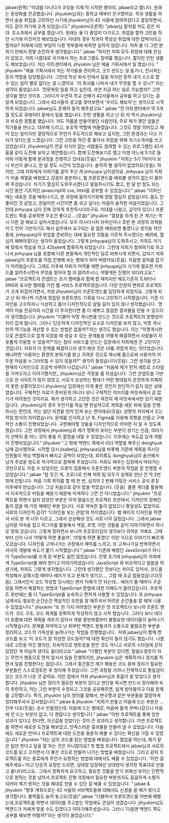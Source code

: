 jabae(왼쪽)
"미대를 다니다가 코딩을 이제 막 시작한 병아리, jabae라고 합니다. 원래는 동양화를 전공했습니다. jihyukim님과는 중학교 때부터 친구였어요. 학과 생활을 하면서 슬슬 취업을 고민하던 시기에 jihyukim님이 42 서울에 참여하겠다고 결정하면서, 저도 같이 여기에 오게 되었습니다."
jihyukim(오른쪽)
"jabae님 말처럼 저도 같은 미대  조소과에서 공부를 했습니다. 원래는 둘 다 졸업이 다가오고, 취업을 할까 고민을 하던 시기에 이것저것 해보았습니다. 미대의 경우 학과의 특성상 취업에 대한 압박이라고 할까요? 미래에 대한 부담이 다른 학부들에 비하면 심하지 않습니다. 저희 둘 다 그런 분위기 안에서 정말 순진하게 생각했습니다."
jabae
"하지만 저희 모두 취업에 대해 관심이 있었고, 저희 나름대로 국가에서 하는 프로그램도 참여를 했습니다. 짧지만 인턴 생활도 해보았습니다. 저는 아트센터에서, jihyukim 님은 예술 기획사에서 일 했습니다. "
jihyukim
"예술 기획사에서 저는 작가들을 관리하고, 굿즈 만드는 걸 돕거나, 전시하는 등의 역할을 담당했습니다. 그런데 막상 회사 안에서 일을 하지만 정작 내가 스스로 할 수 있는 일이 별로 없다는 걸 느꼈어요. ‘이 회사를 나와서 내가 무엇을 할 수 있나?’ 라는 생각이 들었습니다. ‘전문화된 일을 하고 싶은데, 과연 지금 하는 일로 가능할까?’ 그런 생각을 했던 것이죠. 그러다가 우연히 학교 선배가 42서울에서 공부를 하고 있다는 걸 알게 되었습니다. 그래서 42서울의 광고를 찾아보면서 '우리도 해보자'는 생각으로 시작하게 되었습니다. jabae님도 흔쾌히 동의 해주셨고요."
jabae
"전 아트센터에서 약 3개월 정도로 큐레이터 밑에서 일을 했습니다. 인턴 생활을 하고 난 뒤 저 역시 jihyukim님과 비슷한 경험을 했습니다. 저도 작품을 만들어왔던 사람인데, 주로 제가 했던 일들은 작가들을 만나고, 대우해 드리고, 보조적 역할에 머물렀습니다. 그것도 정말 의미있고 재미 있는 일이지만 결정적으로 무언가 주도적으로 해보고 싶지만, 그런 환경과는 다소 거리가 있다는걸 느꼈습니다.
그런 고민을 하던 중 둘이서 취업을 위해 자기소개서를 쓰고 있었습니다. jihyukim님이 전공 지식이 없는 사람들도 참여할 수 있는 프로그램인 42서울을 같이 도전해 보자고 제안했습니다. 함께 도전해보기로 했고 이젠 어느새 5기로 들어와 이렇게 함께 본과정을 진행하고 있네요(웃음)."
jihyukim
"저희는 5기 1차이다 보니 피신이 끝나고, 한 달 정도 시간이 있었습니다. 솔직히 별 생각이 없었어요(웃음). 하지만, 그때 저희에게 이야기를 걸어 주신 게 jinhyupa 님이셨어요. jinhyupa 님이 저희가 미술 계열을 배웠었고 강점이 충분하니, 웹 프론트엔드를 배워볼 생각이 없는지 물어봐 주셨습니다. 자기가 열심히 도와주시겠다고 말씀하시기도 했고, 한 달 반 정도 되는 시간 동안 기초적인 javascript와 css, html을 공부할 수 있었습니다."
jabae
"라피신 때는 새로운 것을 배워나가고, 본 과정에 들어가기위해 정말 열심히 살았습니다. 몸도 안 좋아진 것 같았고, 한달이란 시간이면 좀 쉬고 싶다는 마음이 솔직한 마음이었습니다. 그런데 jinhyupa 님이 진짜 강하게 추천하시더라구요. 미대를 나왔고, 감각이 있으니 프론트엔드 쪽을 공부하면 무조건 좋다고… (웃음)"
jihyukim
"결정을 하게 된 큰 계기는 역시 다른 걸 해보고 싶어서였습니다. 모두 아시다시피 라피신이나 초반 본 과정의 과제들이 C 언어 기반이기도 해서 실무에서 요구되는 걸 얼른 배워보면 좋겠다고 생각을 하던 중에, jinhyupa님이 취업을 준비하는 데에 필요한 것들을 가르쳐 주시겠다는 배려에, 열심히 해봐야겠다는 생각이 들었습니다. 그렇게 jinhyupa님이 도와주시고, 저희도 거기에 맞춰서 학습을 하고 42byte에 합류하게 되었습니다.
그런데 저희가 참여하기로 하고 나서 jinhyupa 님을 포함해 다른 분들께서 개인적인 일로 바쁘시게 되면서, 갑자기 저와 jabae님이 프론트를 직접 진행해 보는 형태가 되어 버렸어요(웃음). 처음엔 갈피를 잡기가 어려웠습니다. 그래도 이후에 저희가 어려울 때면 jinhyupa님이 거기에 필요한 키워드를 알려주시면서 무엇을 찾아야 할 지 알려주시니, 어떻게든 진행이 되더라고요."
jabae
"프로젝트의 콘셉트는 초기 멤버들과 함께 할 때까지만 해도기존의 트위터나 SNS와 유사한 형태를 가진 웹 서비스 프로젝트였습니다. 다만 인원의 변화로 프로젝트가 크게 뒤집어지면서, 저랑 jihyukim님이 프론트엔드를 담당하게 되었지요. 그렇게 되고 난 뒤 하나씩 기존에 정립된 프론트엔드 기획을 다시 고민하기 시작했습니다. 기존 디자인을 고수하자니 식상하고 좀더 디자인적으로 살릴 길이 있지 않나 생각했습니다.  명색이 미술 전공이라 시간을 더 투자한다면 좀 더 예쁘고 깔끔한 결과물을 만들 수 있으리라 생각했습니다.
jihyukim
"더불어 익명 게시판을 만드는 것으로 프로젝트의 방향성이 자리 잡게 됩니다. 그러니 ‘단순하게 디자인적인 요소로 디자인을 보지 않고, 익명 게시판의 역기능을 개선할 수 있는 방법은 없을까?’라는 생각도 했습니다. 이는 "익명게시판으로 콘셉트으로 잡게 되었을 때 생길 수 있는 문제들을 어떻게 해결하면서 사람들이 자유롭게 이용할 수 있을까?"라는 점이 서비스를 만드는 입장에서 저희에겐 큰 고민이던 것입니다. 저희가 이 문제를 해결하고자 생각 해낸 것은 UI를 귀엽게 하는 것이었습니다. 왜냐하면 ‘사용하는 환경의 분위기를 밝고 귀여운 것으로 제시해 줌으로써 사용자의 어두운 마음을 누그러뜨릴 수 있지 않을까?" 생각이 들었습니다(웃음). 그런 생각을 안고현재의 디자인으로 조금씩 바뀌어 나갔습니다."
jabae
"처음에 제가 먼저 레트로 스타일을 가져오자고 이야기했지만,, jihyukim님은 걱정을 좀 하셨습니다. 그런 콘셉트를 기반으로 한 사이트가 많지 않았고, 서로가 상상하는 형태가 어떤 형태일지 온전하게 이해하지 못한 상황이었으니 jihyukim님 입장에선 이게 좋은 것인지 판단하기 쉽지 않은 상태였습니다. 구체적인 자료가 준비된게 아니다 보니 구체적인 이미지를 머릿속에서 감 잡기가 어려웠던 것이지요. 제가 생각하고 고안한 것은 여전히 제 머릿속에서만 있기 때문입니다.  jihyukim님의 경우 무언가를 하실 땐 현실적으로 계획을 세운 뒤에 일을 진행하시는 편인데, 저는 일단 의견을 먼저 던져 보는 편이에요(웃음). 성향의 차이에서 오는 작업 방식의 차이였습니다.
문제를 인식하고 난 후, Figma를 이용해 외형을 만들고 구체적인 소통이 진행되었습니다. 구현해야할 것들을 디자인적으로 어떠한 지 알 수 있도록 했습니다. 그런 과정에서 jihyukim님과 제가 명확히 보이는 부분이 생기는 만큼, 여러가지 선택지 중 어느 것이 좋을 지 결정을 내릴 수 있었습니다. 이후에는 속도감 있게 개발이 진행되었습니다."
jihyukim
"그 밖에 백앤드 쪽에서 리더 역할을 해주신 donghyuk님께 감사했어요. 시작할 당시 jisalee님, jinhyupa님을 비롯해 기존에 계획을 하시던 인원들이 핵심 역할에서 빠지고 공백이 되었는데, 회의록도 donghyuk님이 솔선해서 남겨 주셨을 정도로 적극적으로 참여해 주셨습니다. 저희도 배우는 입장에서 따라가는 것만으로도 지칠 수 있었지만, 오롯이 집중해서 프론트엔드 부분의 작업을 잘 진행할 수 있었습니다."
jabae
"참 웃긴 게, 코로나로 인해 저희 팀 모두가 실제로 만난 건 딱 2번 밖에 안됩니다. 처음 기획 회의를 할 때 한 번, 심지어 2 번째 미팅은 서비스 공식 론칭 이후에야 만났습니다. 그날 처음으로 같이 밥을 먹었습니다. (웃음)  물론 게더를 활용해서 지속적으로 미팅을 해왔기 때문에 어색하다 그런 건 아니었습니다."
jihyukim
"프로젝트를 하면서 쉽지 않았던 부분은 아까 말씀드린 프로젝트 초반에서, 디자인의 정해진 틀이 없을 때 가장 헤매던 부분 입니다. 서로 약속한 틀이 없었으니 통일성도 없었어요. 서로의 디자인적 감각? ‘디자인을 보는 관점’의 차이였습니다. 웹 페이지 디자인을 하면서 서로 본 게 너무 다르고, 그래서 상상해낸 것도 서로 너무 달랐습니다.
그래서 jabae 님이랑 약속을 잡고 피그마를 활용해서 색깔, 포맷, 이런 것들을 같이 이야기하면서 하나로 맞춰 갔습니다. 그렇게 정하면서 보니까 프로토타입이 생각보다 귀여운 거예요. 그때부터 신이 나서 ‘어떻게 하면 좋을까’, ‘이렇게 하면 좋겠다’ 이런 식으로 이야기가 빠르게 오갔습니다. 디자인을 고쳐나가는 과정에서 재미를 느끼고, 또 고쳐나가길 반복하면서 서서히 개발에 속도가 붙기 시작했습니다."
jabae
"기존에 배웠던 JavaScript가 아니라 TypeScript를 쓰게 된 부분도 쉽진 않았습니다. 진행 초기에 jinhyupa님이 저희에게 TypeScript를 해야 한다고 이야기하셨습니다. JavaScript 와 비슷하다고 말씀을 하셨기에, 저희도 그렇게 생각했습니다. 그런데 생각했던 것보다는 차이도 있어서, 코드를 작성해서 실행시킬 때마다 에러가 뜨고 문제가 생기고…, 그럴 때 조금 힘들었습니다(웃음). 그래서인지 코드 작성할 당시에는 왠지 이해가 안 되는데… 에러가 뜰 때마다 구글링을 하면서 해결하는 방법과 TypeScript 문법에 대한 이해도가 올라갔습니다. 프로젝트 후반에는 좀 더 TypeScript를 능숙하고 편하게 사용할 수 있었습니다. 또 jinhyupa 님께서도 필요한 순간순간 핵심적인 조언을 잘 해주셔서 어려운 순간들을 잘 헤쳐 나올 수 있었습니다."
jihyukim
"또 한 가지 어려웠던 부분은 첫 프로젝트다 보니까 프론트 엔드의  코드 구조, 코드 체계를 정확하게 작성하지 않고 시작 했습니다. 그러다 보니 데이터 흐름에 대한 계획을 세우지 않아서 개발 중반부쯤부터 불필요한 데이터들이 늘어나기 시작했습니다. 문제를 파악하고 난 뒤부턴 백앤드 분들과의 소통으로 불필요한 부분을 정리하고, 코드의 가독성을 늘려나가는 작업을 진행했습니다.  저와 jabae님이 함께 짠 코드를 보고 ‘이 코드가 잘 작성한 코드일까?’에 대한 확신이 들지 않기도 했습니다. 나름대로 고민을 하긴 했지만, 지속적으로 멘토링을 받은 것도 아니고 서로의 스타일에 갇혀 있었던 게 아닐까 생각도 들더라고요."
jabae
"다행인 부분이 있다면, 말씀드렸듯이 저는 무언가 행동으로 먼저 앞서서 일을 진행하지만, jihyukim 님은 계획하거나 정리를 하면서 일을 진행한다는 점입니다. 그래서 중간중간 제가 해놓은 코드 중에 정리가 필요한 부분들은 스스로검토한 후 정리해 주셨습니다. 그런 과정을 거치니 전체적으로 통일감이 있는 코드가 나온 것 같아요.
이런 점에서 저와 jihyukim님과 호흡이 잘 맞았다고 생각합니다. jihyukim 님은 정리가 필요한 부분이 있다고 판단을 하시면 반드시 정리해야 속이 후련하고, 저는 그런 부분이 수정되고 그것을 공유해주면, 쉽게 받아들이고 다음 문제를 고민합니다. 특히, jihyukim 님이 영어를 잘해서, 변수명과 같은 부분들을 깔끔하게 정리해주셔서 감사했습니다."
jabae & jihyukim
"저희가 만들고 마음에 드는 부분은 … 전부 다죠(웃음). 손수 만들었는데. 마음에 드는 형태로, 마음에 들게 꾸며나갔으니 마음에 안 드는 부분이 없고, 다 괜찮다고 생각합니다."
jabae
"이번 프로젝트를 통해 얻은 성과가 있다고 한다면, 자신감을 얻었다는 것이 큰 성과라고 생각합니다. 이번 프로젝트를 하면서 새로운 도전을 해보았고, 만족스러운 결과물을 만들어 낼 수 있었습니다. 다음에도 새로운 언어나 프로젝트에 대한 도전을 충분히 해볼 수 있다는 확신을 가질 수 있었습니다."
jihyukim
"저는 남의 코드를 읽는 방법을 배웠습니다. 협업을 하는데, 제가 맡은 일만 한다고 일을 잘 하는 것은 아니잖아요? 첫 협업 프로젝트에서 jabae님과 서로의 코드를 읽고 고치면서 더 좋은 코드로 만들어 나가는 방법을 배웠습니다.
그리고 같이 프로젝트를 하는 동료에게 무언가 요청하는 방법에 대해서도 배울 수 있었습니다. '이런 걸 해주세요~'라고 단순히 요청만 드리면, 상대방 입장에선 상대방이 생각한 목표대로 만들고 끝나더라고요.. 그래서 정확하게 요구하고, 필요한 것들을 받기 위해선 보이는 단편적으로 원하는 것을 넘어서 프로젝트 진행 과정에서 필요한 부분까지도 꼼꼼하게 소통이 되어야 제가 원하는 것을 제대로 얻을 수 있단 걸 배울 수 있었습니다. "
jabae & jihyukim
"향후 계획으로는 42 서울의 서브젝트들에 대해서도 신경을 쓸 때가 왔다고 생각합니다. 블랙홀도 늘려 놓고요(웃음)"
jabae
"더불어서 프론트엔드를 이번에 해봤는데,프로젝트를 하면서 데이터를 주고받는 작업에도 관심이 생겼습니다. jihyukim님도 백앤드가 저에게 맞을 수도 있겠다고 이야기해주셨습니다. 그러니 ‘다음엔 백엔드 쪽도 공부를 해보면 어떨까?’라는 생각이 들었습니다."

